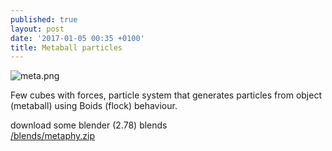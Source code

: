 ```yaml
---
published: true
layout: post
date: '2017-01-05 00:35 +0100'
title: Metaball particles
---
```

![meta.png]({{site.baseurl}}/media/meta.png)

Few cubes with forces, particle system that generates particles from object (metaball) using Boids (flock) behaviour.

download some blender (2.78) blends  
[/blends/metaphy.zip]({{site.baseurl}}/blends/metaphy.zip)
